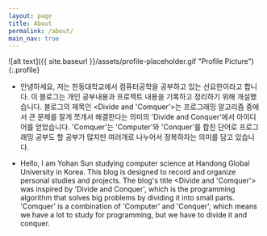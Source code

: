 ```yaml
---
layout: page
title: About
permalink: /about/
main_nav: true
---
```


![alt text]({{ site.baseurl }}/assets/profile-placeholder.gif "Profile Picture"){:.profile}

* 안녕하세요, 저는 한동대학교에서 컴퓨터공학을 공부하고 있는 선요한이라고 합니다. 이 블로그는 개인 공부내용과 프로젝트 내용을 기록하고 정리하기 위해 개설했습니다. 블로그의 제목인 <Divide and 'Comquer'>는 프로그래밍 알고리즘 중에서 큰 문제를 잘게 쪼개서 해결한다는 의미의 'Divide and Conquer'에서 아이디어를 얻었습니다. 'Comquer'는 'Computer'와 'Conquer'를 합친 단어로 프로그래밍 공부도 할 공부가 많지만 여러개로 나누어서 정복하자는 의미를 담고 있습니다. 

* Hello, I am Yohan Sun studying computer science at Handong Global University in Korea. This blog is designed to record and organize personal studies and projects. The blog's title <Divide and 'Comquer'> was inspired by 'Divide and Conquer', which is the programming algorithm that solves big problems by dividing it into small parts. 'Comquer' is a combination of 'Computer' and 'Conquer', which means we have a lot to study for programming, but we have to divide it and conquer.




[centrarium]: (https://github.com/bencentra/centrarium)
[bencentra]: (http://bencentra.com)
[jekyll]: (https://github.com/jekyll/jekyll)
